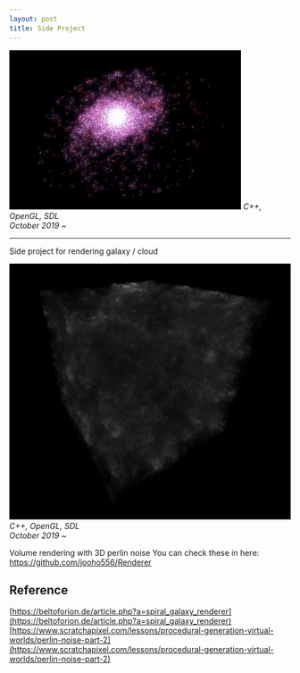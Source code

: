 ```yaml
---
layout: post
title: Side Project
---
```


<head>
  <!-- Place your kit's code here -->
  <script src="https://kit.fontawesome.com/de7d103504.js" crossorigin="anonymous"></script>
</head>

![Galaxy](/assets/Galaxy.gif)
<em>C++, OpenGL, SDL<br/>
October 2019 ~ </em>
<!--more-->
-----

Side project for rendering galaxy / cloud <br/>

![Cloud](/assets/cloud.png)
<em>C++, OpenGL, SDL<br/>
October 2019 ~ </em>

Volume rendering with 3D perlin noise
You can check these in here: https://github.com/jooho556/Renderer

## Reference
[https://beltoforion.de/article.php?a=spiral_galaxy_renderer](https://beltoforion.de/article.php?a=spiral_galaxy_renderer)
[https://www.scratchapixel.com/lessons/procedural-generation-virtual-worlds/perlin-noise-part-2](https://www.scratchapixel.com/lessons/procedural-generation-virtual-worlds/perlin-noise-part-2)
